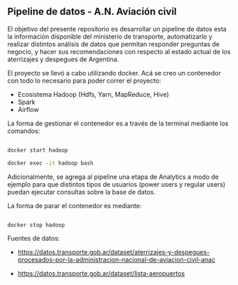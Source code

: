 
## Pipeline de datos - A.N. Aviación civil

El objetivo del presente repositorio es desarrollar un pipeline de datos esta la información disponible del ministerio de transporte, automatizarlo y
realizar distintos análisis de datos que permitan responder preguntas de negocio, y hacer sus recomendaciones con respecto al estado actual de los aterrizajes y despegues de Argentina.

El proyecto se llevó a cabo utilizando docker. Acá se creo un contenedor con todo lo necesario para poder correr el proyecto:

* Ecosistema Hadoop (Hdfs, Yarn, MapReduce, Hive)
* Spark
* Airflow

La forma de gestionar el contenedor es a través de la terminal mediante los comandos:

```bash

docker start hadoop

docker exec -it hadoop bash

```

Adicionalmente, se agrega al pipeline una etapa de Analytics a modo de ejemplo para que distintos tipos de usuarios (power users y regular users) puedan ejecutar consultas sobre la base de datos.

La forma de parar el contenedor es mediante: 

```bash

docker stop hadoop

```

Fuentes de datos:

* https://datos.transporte.gob.ar/dataset/aterrizajes-y-despegues-procesados-por-la-administracion-nacional-de-aviacion-civil-anac

* https://datos.transporte.gob.ar/dataset/lista-aeropuertos


